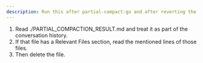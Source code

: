 ```yaml
---
description: Run this after partial-compact:go and after reverting the conversation, to load the compacted summary back into the context
---
```

1. Read ./PARTIAL_COMPACTION_RESULT.md and treat it as part of the conversation history.
2. If that file has a Relevant Files section, read the mentioned lines of those files.
3. Then delete the file.